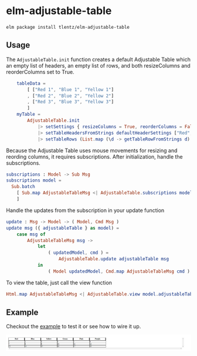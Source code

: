 # elm-adjustable-table

```shell
elm package install tlentz/elm-adjustable-table
```

## Usage

The `AdjustableTable.init` function creates a default Adjustable Table which an empty list of headers, an empty list of rows, and both resizeColumns and reorderColumns set to True.
```elm
    tableData =
        [ ["Red 1", "Blue 1", "Yellow 1"]
        , ["Red 2", "Blue 2", "Yellow 2"]
        , ["Red 3", "Blue 3", "Yellow 3"]
        ]
    myTable =
        AdjustableTable.init
            |> setSettings { resizeColumns = True, reorderColumns = False }
            |> setTableHeadersFromStrings defaultHeaderSettings ["Red", "Blue", "Yellow"]
            |> setTableRows (List.map (\d -> getTableRowFromStrings d) tableData)
```

Because the Adjustable Table uses mouse movements for resizing and reording columns, it requires subscriptions.
After initialization, handle the subscriptions.

```elm
subscriptions : Model -> Sub Msg
subscriptions model =
  Sub.batch
    [ Sub.map AdjustableTableMsg <| AdjustableTable.subscriptions model.adjustableTable
    ]
```

Handle the updates from the subscription in your update function
```elm
update : Msg -> Model -> ( Model, Cmd Msg )
update msg ({ adjustableTable } as model) =
    case msg of
        AdjustableTableMsg msg ->
            let
                ( updatedModel, cmd ) =
                    AdjustableTable.update adjustableTable msg
            in
                ( Model updatedModel, Cmd.map AdjustableTableMsg cmd )
```

To view the table, just call the view function
```elm
Html.map AdjustableTableMsg <| AdjustableTable.view model.adjustableTable
```

## Example

Checkout the [example](https://github.com/tlentz/elm-adjustable-table/tree/master/example "elm-adjustable-table example") to test it or see how to wire it up.

![See it in action!](example.gif)